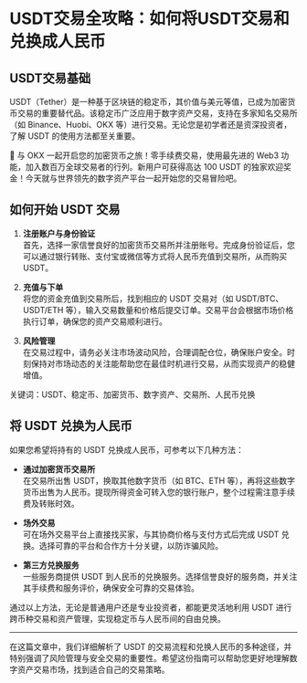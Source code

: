 # USDT交易全攻略：如何将USDT交易和兑换成人民币

## USDT交易基础

USDT（Tether）是一种基于区块链的稳定币，其价值与美元等值，已成为加密货币交易的重要替代品。该稳定币广泛应用于数字资产交易，支持在多家知名交易所（如 Binance、Huobi、OKX 等）进行交易。无论您是初学者还是资深投资者，了解 USDT 的使用方法都至关重要。

🚀 与 OKX 一起开启您的加密货币之旅！零手续费交易，使用最先进的 Web3 功能，加入数百万全球交易者的行列。新用户可获得高达 100 USDT 的独家欢迎奖金！今天就与世界领先的数字资产平台一起开始您的交易冒险吧。

## 如何开始 USDT 交易

1. **注册账户与身份验证**  
   首先，选择一家信誉良好的加密货币交易所并注册账号。完成身份验证后，您可以通过银行转账、支付宝或微信等方式将人民币充值到交易所，从而购买 USDT。
   
2. **充值与下单**  
   将您的资金充值到交易所后，找到相应的 USDT 交易对（如 USDT/BTC、USDT/ETH 等），输入交易数量和价格后提交订单。交易平台会根据市场价格执行订单，确保您的资产交易顺利进行。
   
3. **风险管理**  
   在交易过程中，请务必关注市场波动风险，合理调配仓位，确保账户安全。时刻保持对市场动态的关注能帮助您在最佳时机进行交易，从而实现资产的稳健增值。

关键词：USDT、稳定币、加密货币、数字资产、交易所、人民币兑换

## 将 USDT 兑换为人民币

如果您希望将持有的 USDT 兑换成人民币，可参考以下几种方法：

- **通过加密货币交易所**  
  在交易所出售 USDT，换取其他数字货币（如 BTC、ETH 等），再将这些数字货币出售为人民币。提现所得资金可转入您的银行账户，整个过程需注意手续费及转账时效。

- **场外交易**  
  可在场外交易平台上直接找买家，与其协商价格与支付方式后完成 USDT 兑换。选择可靠的平台和合作方十分关键，以防诈骗风险。

- **第三方兑换服务**  
  一些服务商提供 USDT 到人民币的兑换服务。选择信誉良好的服务商，并关注其手续费和服务评价，确保安全可靠的交易体验。

通过以上方法，无论是普通用户还是专业投资者，都能更灵活地利用 USDT 进行跨币种交易和资产管理，实现稳定币与人民币间的自由兑换。

---

在这篇文章中，我们详细解析了 USDT 的交易流程和兑换人民币的多种途径，并特别强调了风险管理与安全交易的重要性。希望这份指南可以帮助您更好地理解数字资产交易市场，找到适合自己的交易策略。